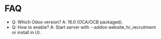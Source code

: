 # FAQ

- Q: Which Odoo version? A: 16.0 (OCA/OCB packaged).
- Q: How to enable? A: Start server with --addon website_hr_recruitment or install in UI.
